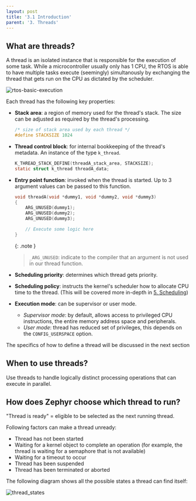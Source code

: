 ```yaml
---
layout: post
title: '3.1 Introduction'
parent: '3. Threads'
---
```


## What are threads?

A thread is an isolated instance that is responsible for the execution of some task. While a microcontroller usually only has 1 CPU, the RTOS is able to have multiple tasks execute (seemingly) simultanously by exchanging the thread that gets run on the CPU as dictated by the scheduler. 

![rtos-basic-execution](../../images/3-threads/rtos_basic_execution.gif)

Each thread has the following key properties:
- **Stack area**: a region of memory used for the thread's stack. The size can be adjusted as required by the thread's processing.
    ```c
    /* size of stack area used by each thread */
    #define STACKSIZE 1024
    ```

- **Thread control block**: for internal bookkeeping of the thread's metadata. An instance of the type `k_thread`.
    ```c
    K_THREAD_STACK_DEFINE(threadA_stack_area, STACKSIZE);
    static struct k_thread threadA_data;
    ```

- **Entry point function**: invoked when the thread is started. Up to 3 argument values can be passed to this function.
    ```c
    void threadA(void *dummy1, void *dummy2, void *dummy3)
    {
	    ARG_UNUSED(dummy1);
	    ARG_UNUSED(dummy2);
	    ARG_UNUSED(dummy3);

        // Execute some logic here
    }
    ```

    {: .note }
    > `_ARG_UNUSED`: indicate to the compiler that an argument is not used in our thread function. 

- **Scheduling priority**: determines which thread gets priority.
- **Scheduling policy**: instructs the kernel's scheduler how to allocate CPU time to the thread. (This will be covered more in-depth in [5. Scheduling](docs/5-scheduling/introduction.md))
- **Execution mode**: can be supervisor or user mode. 
  - *Supervisor mode*: by default, allows access to privileged CPU instructions, the entire memory address space and peripherals.
  - *User mode*: thread has reduced set of privileges, this depends on the `CONFIG_USERSPACE` option.

The specifics of how to define a thread will be discussed in the next section

## When to use threads?

Use threads to handle logically distinct processing operations that can execute in parallel.

## How does Zephyr choose which thread to run?

"Thread is ready" = eligible to be selected as the next running thread.

Following factors can make a thread unready:
- Thread has not been started
- Waiting for a kernel object to complete an operation (for example, the thread is waiting for a semaphore that is not available)
- Waiting for a timeout to occur
- Thread has been suspended
- Thread has been terminated or aborted

The following diagram shows all the possible states a thread can find itself:

![thread_states](/images/threads/thread-states.png)